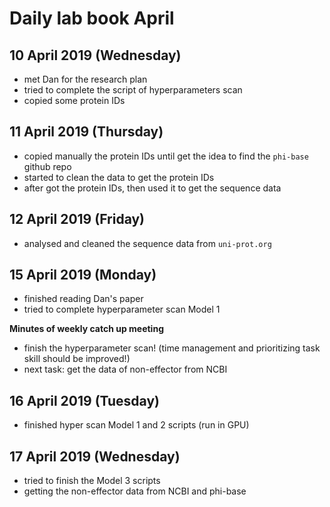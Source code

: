 Daily lab book April
====================

10 April 2019 (Wednesday)
-------------------------

-   met Dan for the research plan
-   tried to complete the script of hyperparameters scan
-   copied some protein IDs

11 April 2019 (Thursday)
------------------------

-   copied manually the protein IDs until get the idea to find the `phi-base` github repo
-   started to clean the data to get the protein IDs
-   after got the protein IDs, then used it to get the sequence data


12 April 2019 (Friday)
----------------------

-   analysed and cleaned the sequence data from `uni-prot.org`

15 April 2019 (Monday)
----------------------

- finished reading Dan's paper
- tried to complete hyperparameter scan Model 1

**Minutes of weekly catch up meeting**

- finish the hyperparameter scan! (time management and prioritizing task skill should be improved!)
- next task: get the data of non-effector from NCBI 

16 April 2019 (Tuesday)
------------------------

- finished hyper scan Model 1 and 2 scripts (run in GPU)

17 April 2019 (Wednesday)
-------------------------

- tried to finish the Model 3 scripts
- getting the non-effector data from NCBI and phi-base





